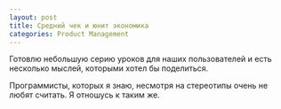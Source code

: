 ```yaml
---
layout: post
title: Средний чек и юнит экономика
categories: Product Management
---
```

Готовлю небольшую серию уроков для наших пользователей и есть несколько мыслей, которыми хотел бы поделиться. 

Программисты, которых я знаю, несмотря на стереотипы очень не любят считать. Я отношусь к таким же. 
